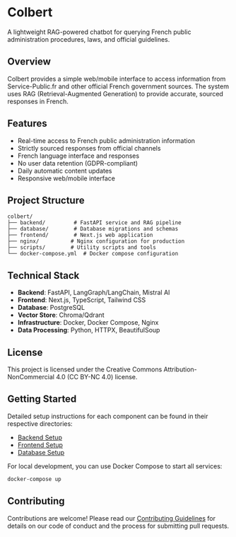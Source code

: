# Colbert

A lightweight RAG-powered chatbot for querying French public administration procedures, laws, and official guidelines.

## Overview

Colbert provides a simple web/mobile interface to access information from Service-Public.fr and other official French government sources. The system uses RAG (Retrieval-Augmented Generation) to provide accurate, sourced responses in French.

## Features

- Real-time access to French public administration information
- Strictly sourced responses from official channels
- French language interface and responses
- No user data retention (GDPR-compliant)
- Daily automatic content updates
- Responsive web/mobile interface

## Project Structure

```
colbert/
├── backend/         # FastAPI service and RAG pipeline
├── database/        # Database migrations and schemas
├── frontend/        # Next.js web application
├── nginx/          # Nginx configuration for production
├── scripts/        # Utility scripts and tools
└── docker-compose.yml  # Docker compose configuration
```

## Technical Stack

- **Backend**: FastAPI, LangGraph/LangChain, Mistral AI
- **Frontend**: Next.js, TypeScript, Tailwind CSS
- **Database**: PostgreSQL
- **Vector Store**: Chroma/Qdrant
- **Infrastructure**: Docker, Docker Compose, Nginx
- **Data Processing**: Python, HTTPX, BeautifulSoup

## License

This project is licensed under the Creative Commons Attribution-NonCommercial 4.0 (CC BY-NC 4.0) license.

## Getting Started

Detailed setup instructions for each component can be found in their respective directories:

- [Backend Setup](backend/README.md)
- [Frontend Setup](frontend/README.md)
- [Database Setup](database/README.md)

For local development, you can use Docker Compose to start all services:
```bash
docker-compose up
```

## Contributing

Contributions are welcome! Please read our [Contributing Guidelines](CONTRIBUTING.md) for details on our code of conduct and the process for submitting pull requests. 
